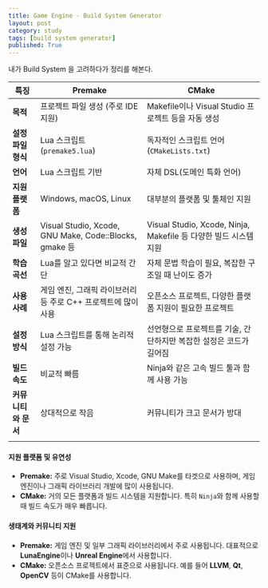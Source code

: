 ```yaml
---
title: Game Engine - Build System Generator
layout: post
category: study
tags: [build system generator]
published: True
--- 
```


내가 Build System 을 고려하다가 정리를 해본다.

| 특징           | Premake                                               | CMake                                                 |
| ------------ | ----------------------------------------------------- | ----------------------------------------------------- |
| **목적**       | 프로젝트 파일 생성 (주로 IDE 지원)                                | Makefile이나 Visual Studio 프로젝트 등을 자동 생성                |
| **설정 파일 형식** | Lua 스크립트 (`premake5.lua`)                             | 독자적인 스크립트 언어 (`CMakeLists.txt`)                       |
| **언어**       | Lua 스크립트 기반                                           | 자체 DSL(도메인 특화 언어)                                     |
| **지원 플랫폼**   | Windows, macOS, Linux                                 | 대부분의 플랫폼 및 툴체인 지원                                     |
| **생성 파일**    | Visual Studio, Xcode, GNU Make, Code::Blocks, gmake 등 | Visual Studio, Xcode, Ninja, Makefile 등 다양한 빌드 시스템 지원 |
| **학습 곡선**    | Lua를 알고 있다면 비교적 간단                                    | 자체 문법 학습이 필요, 복잡한 구조일 때 난이도 증가                        |
| **사용 사례**    | 게임 엔진, 그래픽 라이브러리 등 주로 C++ 프로젝트에 많이 사용                 | 오픈소스 프로젝트, 다양한 플랫폼 지원이 필요한 프로젝트                       |
| **설정 방식**    | Lua 스크립트를 통해 논리적 설정 가능                                | 선언형으로 프로젝트를 기술, 간단하지만 복잡한 설정은 코드가 길어짐                 |
| **빌드 속도**    | 비교적 빠름                                                | Ninja와 같은 고속 빌드 툴과 함께 사용 가능                           |
| **커뮤니티와 문서** | 상대적으로 작음                                              | 커뮤니티가 크고 문서가 방대                                       |
|              |                                                       |                                                       |
#### **지원 플랫폼 및 유연성**
- **Premake:** 주로 Visual Studio, Xcode, GNU Make를 타겟으로 사용하며, 게임 엔진이나 그래픽 라이브러리 개발에 많이 사용됩니다.
- **CMake:** 거의 모든 플랫폼과 빌드 시스템을 지원합니다. 특히 `Ninja`와 함께 사용할 때 빌드 속도가 매우 빠릅니다.
####  **생태계와 커뮤니티 지원**
- **Premake:** 게임 엔진 및 일부 그래픽 라이브러리에서 주로 사용됩니다. 대표적으로 **LunaEngine**이나 **Unreal Engine**에서 사용합니다.
- **CMake:** 오픈소스 프로젝트에서 표준으로 사용됩니다. 예를 들어 **LLVM**, **Qt**, **OpenCV** 등이 CMake를 사용합니다.